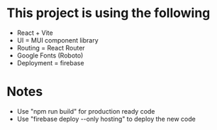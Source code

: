 # This project is using the following

- React + Vite
- UI = MUI component library
- Routing = React Router
- Google Fonts (Roboto)
- Deployment = firebase

# Notes

- Use "npm run build" for production ready code
- Use "firebase deploy --only hosting" to deploy the new code
